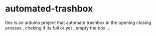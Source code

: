 # automated-trashbox
this is an arduino project that automate trashbox in the opening closing prosses , cheking if its full or yet  , empty the box ...
